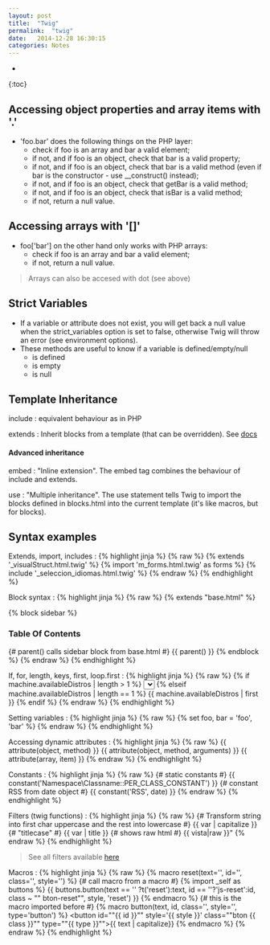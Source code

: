 ```yaml
---
layout: post
title:  "Twig"
permalink:  "twig"
date:   2014-12-28 16:30:15
categories: Notes
---
```

* 
{:toc}


## Accessing object properties and  array items with '.'

* 'foo.bar' does the following things on the PHP layer:
    - check if foo is an array and bar a valid element;
    - if not, and if foo is an object, check that bar is a valid property;
    - if not, and if foo is an object, check that bar is a valid method (even if bar is the
        constructor - use __construct() instead);
    - if not, and if foo is an object, check that getBar is a valid method;
    - if not, and if foo is an object, check that isBar is a valid method;
    - if not, return a null value.


## Accessing arrays with '[]'
* foo['bar'] on the other hand only works with PHP arrays:
    - check if foo is an array and bar a valid element;
    - if not, return a null value.


> Arrays can also be accesed with dot (see above)

## Strict Variables
* If a variable or attribute does not exist, you will get back a null value when the strict_variables
option is set to false, otherwise Twig will throw an error (see environment options).
* These methods are useful to know if a variable is defined/empty/null
    - is defined
    - is empty
    - is null

## Template Inheritance

include
: equivalent behaviour as in PHP

extends
: Inherit blocks from a template (that can be overridden). See [docs](http://twig.sensiolabs.org/doc/tags/extends.html)

#### Advanced inheritance
embed
: "Inline extension". The embed tag combines the behaviour of include and extends.

use
: "Multiple inheritance". The use statement tells Twig to import the blocks defined in blocks.html into the current
template (it's like macros, but for blocks).


## Syntax examples

Extends, import, includes
: 
{% highlight jinja %}
{% raw %}
{% extends '_visualStruct.html.twig' %}
{% import 'm_forms.html.twig' as forms %}
{% include '_seleccion_idiomas.html.twig' %}
{% endraw %}
{% endhighlight %}

Block syntax
: 
{% highlight jinja %}
{% raw %}
{% extends "base.html" %}

{% block sidebar %}
    <h3>Table Of Contents</h3>
    {# parent() calls sidebar block from base.html #}
    {{ parent() }}
{% endblock %}
{% endraw %}
{% endhighlight %}


If, for, length, keys, first, loop.first
: 
{% highlight jinja %}
{% raw %}
{%  if machine.availableDistros | length > 1 %}
    <select name="js-distros-{{ idMachine }}" id='js-distros-{{ idMachine }}'>
    {% for key, distro in machine.availableDistros %}
        <option value="{{ key }}" loop.first?'checked=""checked""'> {{ distro }}</option>
    {% endfor %}
    </select>
{% elseif machine.availableDistros | length == 1 %}
    {{ machine.availableDistros | first }}
    <input type="hidden" id='js-distros-{{ idMachine }}' value='{{ machine.availableDistros | keys | first }}'>
{% endif %}
{% endraw %}
{% endhighlight %}

Setting variables
: 
{% highlight jinja %}
{% raw %}
{% set foo, bar = 'foo', 'bar' %}
{% endraw %}
{% endhighlight %}

Accessing dynamic attributes
: 
{% highlight jinja %}
{% raw %}
{{ attribute(object, method) }}
{{ attribute(object, method, arguments) }}
{{ attribute(array, item) }}
{% endraw %}
{% endhighlight %}

Constants
: 
{% highlight jinja %}
{% raw %}
{# static constants #}
{{ constant('Namespace\\Classname::PER_CLASS_CONSTANT') }}
{# constant RSS from date object #}
{{ constant('RSS', date) }}
{% endraw %}
{% endhighlight %}

Filters (twig functions)
: 
{% highlight jinja %}
{% raw %}
{# Transform string into first char uppercase and the rest into lowercase #}
{{ var | capitalize }}
{# "titlecase" #}
{{ var | title }}
{# shows raw html #}
{{ vista|raw }}"
{% endraw %}
{% endhighlight %}
> See all filters available [here](http://twig.sensiolabs.org/doc/filters/index.html)

Macros
: 
{% highlight jinja %}
{% raw %}
{% macro reset(text='', id='', class='', style='') %}
{# call macro from a macro #}
{% import _self as buttons %}
{{ buttons.button(text == '' ?t('reset'):text, id == ''?'js-reset':id, class ~ "" bton-reset"",  style, 'reset') }}
{% endmacro %}
{# this is the macro imported before #}
{% macro button(text, id, class='', style='', type='button') %}
<button id=""{{ id }}"" style='{{ style }}' class=""bton {{ class }}"" type=""{{ type }}"">{{ text | capitalize}}</button>
{% endmacro %}
{% endraw %}
{% endhighlight %}
